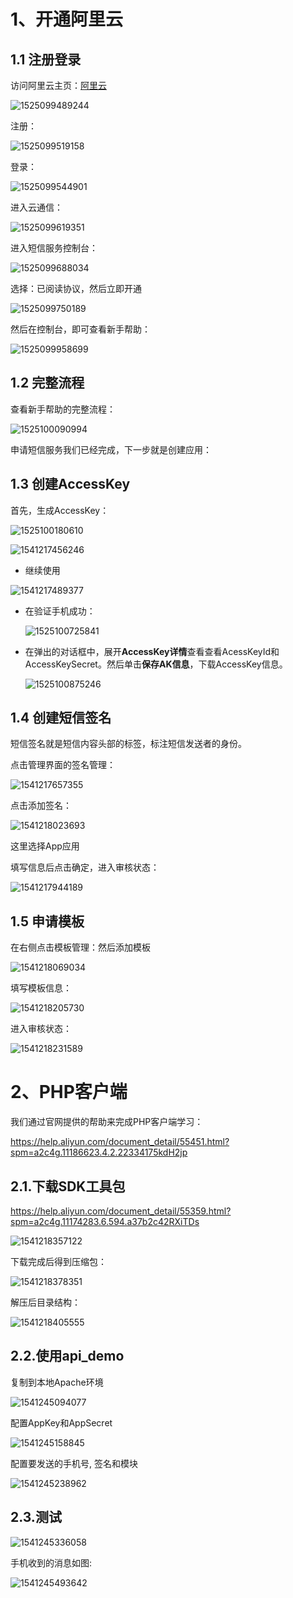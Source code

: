 # 1、开通阿里云

## 1.1 注册登录

访问阿里云主页：[阿里云](https://www.aliyun.com/)

![1525099489244](assets/1525099489244.png)

注册：

 ![1525099519158](assets/1525099519158.png)

登录：

 ![1525099544901](assets/1525099544901.png)

进入云通信：

 ![1525099619351](assets/1525099619351.png)

进入短信服务控制台：

![1525099688034](assets/1525099688034.png)



选择：已阅读协议，然后立即开通

![1525099750189](assets/1525099750189.png)



然后在控制台，即可查看新手帮助：

![1525099958699](assets/1525099958699.png)



## 1.2 完整流程

查看新手帮助的完整流程：

![1525100090994](assets/1525100090994.png)



申请短信服务我们已经完成，下一步就是创建应用：



## 1.3 创建AccessKey

首先，生成AccessKey：

 ![1525100180610](assets/1525100180610.png)

![1541217456246](assets/1541217456246.png)

- 继续使用

![1541217489377](assets/1541217489377.png)

- 在验证手机成功：

   ![1525100725841](assets/1525100725841.png)

- 在弹出的对话框中，展开**AccessKey详情**查看查看AcessKeyId和AccessKeySecret。然后单击**保存AK信息**，下载AccessKey信息。

   ![1525100875246](assets/1525100875246.png)

## 1.4 创建短信签名

短信签名就是短信内容头部的标签，标注短信发送者的身份。

点击管理界面的签名管理：

![1541217657355](assets/1541217657355.png)

点击添加签名：

![1541218023693](assets/1541218023693.png)

这里选择App应用

填写信息后点击确定，进入审核状态：

![1541217944189](assets/1541217944189.png)



## 1.5 申请模板

在右侧点击模板管理：然后添加模板

![1541218069034](assets/1541218069034.png)



填写模板信息：

![1541218205730](assets/1541218205730.png)



进入审核状态：

![1541218231589](assets/1541218231589.png)



# 2、PHP客户端

我们通过官网提供的帮助来完成PHP客户端学习：

 https://help.aliyun.com/document_detail/55451.html?spm=a2c4g.11186623.4.2.22334175kdH2jp

## 2.1.下载SDK工具包

https://help.aliyun.com/document_detail/55359.html?spm=a2c4g.11174283.6.594.a37b2c42RXiTDs

![1541218357122](assets/1541218357122.png)

下载完成后得到压缩包：

![1541218378351](assets/1541218378351.png)

解压后目录结构：

![1541218405555](assets/1541218405555.png) 

## 2.2.使用api_demo

复制到本地Apache环境

![1541245094077](assets/1541245094077.png)



配置AppKey和AppSecret

![1541245158845](assets/1541245158845.png)

配置要发送的手机号, 签名和模块

![1541245238962](assets/1541245238962.png)

## 2.3.测试

![1541245336058](assets/1541245336058.png)

手机收到的消息如图:

![1541245493642](assets/1541245493642.png)